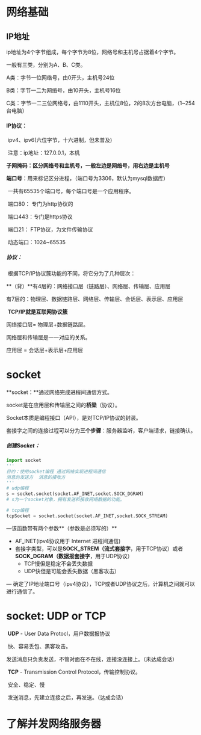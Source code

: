 # 网络基础

## 	IP地址

ip地址为4个字节组成，每个字节为8位，网络号和主机号占据着4个字节。

一般有三类，分别为A、B、C类。

A类：字节一位网络号，由0开头，主机号24位

B类：字节一二为网络号，由10开头，主机号16位

C类：字节一二三位网络号，由1110开头，主机位8位，2的8次方台电脑，（1~254台电脑）



#### IP协议：

​	ipv4、ipv6(六位字节，十六进制，但未普及)

​	注意：ip地址：127.0.0.1，本机

**子网掩码：区分网络号和主机号，一般左边是网络号，用右边是主机号**

**端口号**：用来标记区分进程，（端口号为3306，默认为mysql数据库）

​	一共有65535个端口号，每个端口号是一个应用程序。

​	端口80： 专门为http协议的

​	端口443：专门是https协议

​	端口21： FTP协议，为文件传输协议

​	动态端口：1024~65535

##### 协议：

​	根据TCP/IP协议簇功能的不同，将它分为了几种层次：



**（背）**有4层的：网络接口层（链路层）、网络层、传输层、应用层

有7层的：物理层、数据链路层、网络层、传输层、会话层、表示层、应用层

​	**TCP/IP就是互联网协议簇**

网络接口层= 物理层+数据链路层。

网络层和传输层是一一对应的关系。

应用层 = 会话层+表示层+应用层



# socket

**socket：**通过网络完成进程间通信方式。

socket是在应用层和传输层之间的**桥梁**（协议）。

Socket本质是编程接口（API），是对TCP/IP协议的封装。

套接字之间的连接过程可以分为**三个步骤**：服务器监听，客户端请求，链接确认。

##### 创建Socket：

```python
import socket
'''
目的：使用socket编程 通过网络实现进程间通信
消息的发送方  消息的接收方
'''
# udp编程
s = socket.socket(socket.AF_INET,socket.SOCK_DGRAM)
# s为一个socket对象，拥有发送和接收网络数据的功能。 

# tcp编程
tcpSocket = socket.socket(socket.AF_INET,socket.SOCK_STREAM)

```

—该函数带有两个参数**（参数是必须写的）**

- AF_INET(ipv4协议用于 Internet 进程间通信)
- 套接字类型，可以是**SOCK_STREM（流式套接字**，用于TCP协议）或者**SOCK_DGRAM（数据报套接字**，用于UDP协议）
  - TCP慢但是稳定不会丢失数据
  - UDP快但是可能会丢失数据（黑客攻击）

— 确定了IP地址端口号（ipv4协议），TCP或者UDP协议之后，计算机之间就可以进行通信了。



# socket: UDP or TCP

​	**UDP** - User Data Protocl，用户数据报协议

​		快、容易丢包、黑客攻击。

​		发送消息只负责发送，不管对面在不在线，连接没连接上。（未达成会话） 

​	**TCP** - Transmission Control Protocol，传输控制协议。

​		安全、稳定、慢

​		发送消息，先建立连接之后，再发送。（达成会话）



# 了解并发网络服务器

